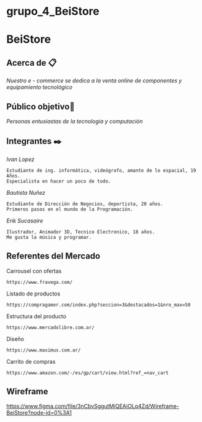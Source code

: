 # grupo_4_BeiStore

# BeiStore

## Acerca de 📋

_Nuestro e - commerce se dedica a la venta online de componentes y equipamiento tecnológico_

## Público objetivo🚀

_Personas entusiastas de la tecnologia y computación_


## Integrantes ✒️

_Ivan Lopez_

```
Estudiante de ing. informática, videógrafo, amante de lo espacial, 19 Años.
Especialista en hacer un poco de todo. 
```
_Bautista Nuñez_


```
Estudiante de Dirección de Negocios, deportista, 20 años.
Primeros pasos en el mundo de la Programación.
```

_Erik Sucasaire_

``` 
Ilustrador, Animador 3D, Tecnico Electronico, 18 años. 
Me gusta la música y programar. 
```
## Referentes del Mercado

Carrousel con ofertas

    https://www.fravega.com/

Listado de productos

    https://compragamer.com/index.php?seccion=3&destacados=1&nro_max=50

Estructura del producto

    https://www.mercadolibre.com.ar/

Diseño

    https://www.maximus.com.ar/

Carrito de compras

    https://www.amazon.com/-/es/gp/cart/view.html?ref_=nav_cart
	
## Wireframe
https://www.figma.com/file/3nCbvSggutMiQEAiOLq4Zd/Wireframe-BeiStore?node-id=0%3A1
